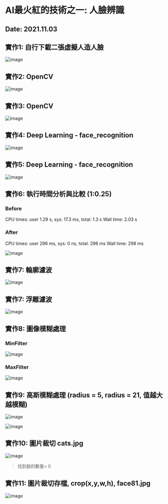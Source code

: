 # AI最火紅的技術之一: 人臉辨識

## Date: 2021.11.03

## 實作1: 自行下載二張虛擬人造人臉

![image](https://user-images.githubusercontent.com/89304181/139999478-c0161304-3de2-4d05-9b14-42b67717ade3.png)

## 實作2: OpenCV

![image](https://user-images.githubusercontent.com/89304181/139999521-f80385d3-00e7-47ce-afc5-87848f82fd58.png)

## 實作3: OpenCV

![image](https://user-images.githubusercontent.com/89304181/139999617-4db1e52a-1709-4344-99ba-ed6b747d07a0.png)

## 實作4: Deep Learning - face_recognition

![image](https://user-images.githubusercontent.com/89304181/139999683-c5e15747-60d5-4c00-afa6-b1986ec9b13b.png)


## 實作5: Deep Learning - face_recognition

![image](https://user-images.githubusercontent.com/89304181/139999741-bb54f94d-c94a-4416-85c7-fbd85d7622d0.png)


## 實作6: 執行時間分析與比較 (1:0.25)

### Before
CPU times: user 1.29 s, sys: 17.3 ms, total: 1.3 s
Wall time: 2.03 s

### After
CPU times: user 296 ms, sys: 0 ns, total: 296 ms
Wall time: 298 ms

![image](https://user-images.githubusercontent.com/89304181/140241777-ff381953-5cc3-4d45-acd7-b70fe1c37acf.png)

## 實作7: 輪廓濾波

![image](https://user-images.githubusercontent.com/89304181/140241865-c32b4d20-84e7-48af-bdf5-97213db6f4cf.png)

## 實作7: 浮雕濾波

![image](https://user-images.githubusercontent.com/89304181/140241980-f700943b-d8d8-4f6e-bef3-a4edeaacbb7f.png)

## 實作8: 圖像模糊處理

### MinFilter

![image](https://user-images.githubusercontent.com/89304181/140242096-bf278855-a21d-40f3-9b99-3e669853c2bb.png)

### MaxFilter

![image](https://user-images.githubusercontent.com/89304181/140242174-3bb2d122-6d72-438f-b7de-8e4143f9e8a6.png)

## 實作9: 高斯模糊處理 (radius = 5, radius = 21, 值越大 越模糊)

![image](https://user-images.githubusercontent.com/89304181/140242323-1f9e0fb0-a477-4125-a980-5e5e4a6fe140.png)

![image](https://user-images.githubusercontent.com/89304181/140242371-84654019-9d0d-402c-8596-39538c200cdd.png)

## 實作10: 圖片裁切 cats.jpg

![image](https://user-images.githubusercontent.com/89304181/140243338-857e81c8-78be-459f-b70e-472af5debf3c.png)

> 找到臉的數量= 0

## 實作11: 圖片裁切存檔, crop(x,y,w,h), face81.jpg

![image](https://user-images.githubusercontent.com/89304181/140243005-64db1d4d-b236-4001-825f-a7a2da6f65da.png)


